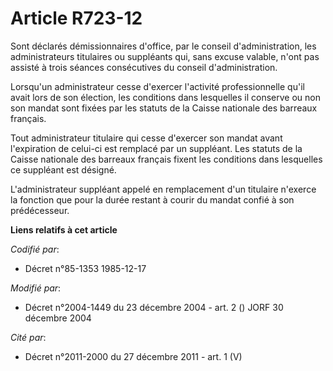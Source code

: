 # Article R723-12

Sont déclarés démissionnaires d'office, par le conseil d'administration, les administrateurs titulaires ou suppléants qui,
sans excuse valable, n'ont pas assisté à trois séances consécutives du conseil d'administration.

Lorsqu'un administrateur cesse d'exercer l'activité professionnelle qu'il avait lors de son élection, les conditions dans
lesquelles il conserve ou non son mandat sont fixées par les statuts de la Caisse nationale des barreaux français.

Tout administrateur titulaire qui cesse d'exercer son mandat avant l'expiration de celui-ci est remplacé par un suppléant.
Les statuts de la Caisse nationale des barreaux français fixent les conditions dans lesquelles ce suppléant est désigné.

L'administrateur suppléant appelé en remplacement d'un titulaire n'exerce la fonction que pour la durée restant à courir du
mandat confié à son prédécesseur.

**Liens relatifs à cet article**

_Codifié par_:

  - Décret n°85-1353 1985-12-17

_Modifié par_:

  - Décret n°2004-1449 du 23 décembre 2004 - art. 2 () JORF 30 décembre 2004

_Cité par_:

  - Décret n°2011-2000 du 27 décembre 2011 - art. 1 (V)
